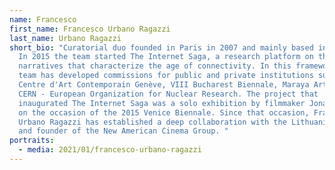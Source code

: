 ```yaml
---
name: Francesco
first_name: Francesco Urbano Ragazzi
last_name: Urbano Ragazzi
short_bio: "Curatorial duo founded in Paris in 2007 and mainly based in Milan.
  In 2015 the team started The Internet Saga, a research platform on the
  narratives that characterize the age of connectivity. In this framework, the
  team has developed commissions for public and private institutions such as
  Centre d'Art Contemporain Genève, VIII Bucharest Biennale, Maraya Art Center,
  CERN - European Organization for Nuclear Research. The project that
  inaugurated The Internet Saga was a solo exhibition by filmmaker Jonas Mekas
  on the occasion of the 2015 Venice Biennale. Since that occasion, Francesco
  Urbano Ragazzi has established a deep collaboration with the Lithuanian artist
  and founder of the New American Cinema Group. "
portraits:
  - media: 2021/01/francesco-urbano-ragazzi
---
```

